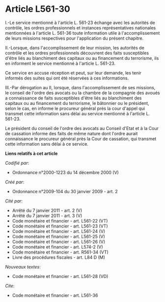 # Article L561-30

I.-Le service mentionné à l'article L. 561-23 échange avec les autorités de contrôle, les ordres professionnels et instances
représentatives nationales mentionnées à l'article L. 561-36 toute information utile à l'accomplissement de leurs missions
respectives pour l'application du présent chapitre. 

II.-Lorsque, dans l'accomplissement de leur mission, les autorités de contrôle et les ordres professionnels découvrent des
faits susceptibles d'être liés au blanchiment des capitaux ou au financement du terrorisme, ils en informent le service
mentionné à l'article L. 561-23. 

Ce service en accuse réception et peut, sur leur demande, les tenir informés des suites qui ont été réservées à ces
informations. 

III.-Par dérogation au II, lorsque, dans l'accomplissement de ses missions, le conseil de l'ordre des avocats ou la chambre
de la compagnie des avoués a connaissance de faits susceptibles d'être liés au blanchiment des capitaux ou au financement du
terrorisme, le bâtonnier ou le président, selon le cas, en informe le procureur général près la cour d'appel qui transmet
cette information sans délai au service mentionné à l'article L. 561-23. 

Le président du conseil de l'ordre des avocats au Conseil d'Etat et à la Cour de cassation informe des faits de même nature
dont l'ordre aurait connaissance le procureur général près la Cour de cassation, qui transmet cette information sans délai à
ce service.

**Liens relatifs à cet article**

_Codifié par_:

  - Ordonnance n°2000-1223 du 14 décembre 2000 (V)

_Créé par_:

  - Ordonnance n°2009-104 du 30 janvier 2009 - art. 2

_Cité par_:

  - Arrêté du 7 janvier 2011 - art. 2 (V)
  - Arrêté du 7 janvier 2011 - art. 3 (V)
  - Code monétaire et financier - art. L561-22 (VT)
  - Code monétaire et financier - art. L561-23 (VT)
  - Code monétaire et financier - art. L561-24 (V)
  - Code monétaire et financier - art. L561-25 (V)
  - Code monétaire et financier - art. L561-26 (V)
  - Code monétaire et financier - art. L574-2 (V)
  - Code monétaire et financier - art. R561-34 (VT)
  - Livre des procédures fiscales - art. L84 D (M)

_Nouveaux textes_:

  - Code monétaire et financier - art. L561-28 (VD)

_Cite_:

  - Code monétaire et financier - art. L561-36
